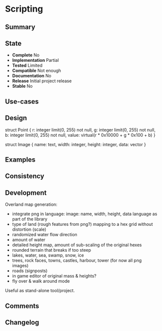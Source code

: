 Scripting
=========

Summary
-------

State
-----
- **Complete** No
- **Implementation** Partial
- **Tested** Limited
- **Compatible** Not enough
- **Documentation** No
- **Release** Initial project release
- **Stable** No

Use-cases
---------

Design
------
struct Point {
    r: integer limit(0, 255) not null,
    g: integer limit(0, 255) not null,
    b: integer limit(0, 255) not null,
    value: virtual(r * 0x10000 + g * 0x100 + b)
}

struct Image {
    name: text,
    width: integer,
    height: integer,
    data: vector<Point>
}

Examples
--------

Consistency
-----------

Development
-----------
Overland map generation:
- integrate png in language:
    image: name, width, height, data
    language as part of the library
- type of land (rough features from png?)
    mapping to a hex grid without distortion (scale)
- randomized water flow direction
- amount of water
- detailed height map, amount of sub-scaling of the original hexes
- rounded terrain that breaks if too steep
- lakes, water, sea, swamp, snow, ice
- trees, rock faces, towns, castles, harbour, tower (for now all png images)
- roads (signposts)
- in game editor of original mass & heights?
- fly over & walk around mode

Useful as stand-alone tool/project.

Comments
--------

Changelog
---------
